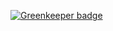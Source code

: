 

[![Greenkeeper badge](https://badges.greenkeeper.io/janbiasi/ableton-project-generator.svg)](https://greenkeeper.io/)